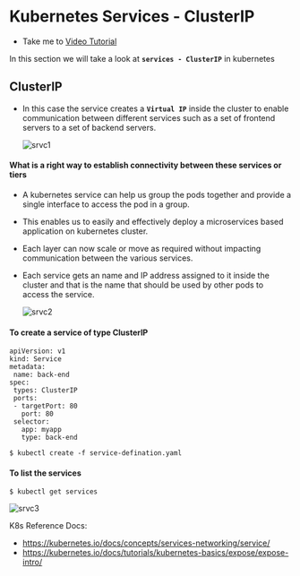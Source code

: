 # Kubernetes Services - ClusterIP
  - Take me to [Video Tutorial](https://kodekloud.com/courses/539883/lectures/9808157)
  
In this section we will take a look at **`services - ClusterIP`** in kubernetes
         
## ClusterIP
- In this case the service creates a **`Virtual IP`** inside the cluster to enable communication between different services such as a set of frontend servers to a set of backend servers.

    
    ![srvc1](../../images/srvc1.PNG)
    
#### What is a right way to establish connectivity between these services or tiers  
- A kubernetes service can help us group the pods together and provide a single interface to access the pod in a group.

- This enables us to easily and effectively deploy a microservices based application on kubernetes cluster.

- Each layer can now scale or move as required without impacting communication between the various services. 

- Each service gets an name and IP address assigned to it inside the cluster and that is the name that should be used by other pods to access the service.

  ![srvc2](../../images/srvc2.PNG)
  
#### To create a service of type ClusterIP
```
apiVersion: v1
kind: Service
metadata:
 name: back-end
spec:
 types: ClusterIP
 ports:
 - targetPort: 80
   port: 80
 selector:
   app: myapp
   type: back-end
```
```
$ kubectl create -f service-defination.yaml
```

#### To list the services
```
$ kubectl get services
```
  ![srvc3](../../images/srvc3.PNG)
   
K8s Reference Docs:
- https://kubernetes.io/docs/concepts/services-networking/service/
- https://kubernetes.io/docs/tutorials/kubernetes-basics/expose/expose-intro/
